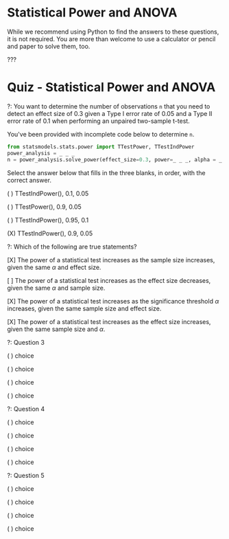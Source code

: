 # Statistical Power and ANOVA

While we recommend using Python to find the answers to these questions, it is not required. You are more than welcome to use a calculator or pencil and paper to solve them, too.

???

# Quiz - Statistical Power and ANOVA

?: You want to determine the number of observations `n` that you need to detect an effect size of 0.3 given a Type I error rate of 0.05 and a Type II error rate of 0.1 when performing an unpaired two-sample t-test. 

You've been provided with incomplete code below to determine `n`.

```python
from statsmodels.stats.power import TTestPower, TTestIndPower
power_analysis = _ _ _
n = power_analysis.solve_power(effect_size=0.3, power=_ _ _, alpha = _ _ _) 
```

Select the answer below that fills in the three blanks, in order, with the correct answer.

( ) TTestIndPower(),  0.1, 0.05 

( ) TTestPower(), 0.9, 0.05 

( ) TTestIndPower(), 0.95, 0.1 

(X) TTestIndPower(), 0.9, 0.05 

?: Which of the following are true statements?

[X] The power of a statistical test increases as the sample size increases, given the same $\alpha$ and effect size.

[ ] The power of a statistical test increases as the effect size decreases, given the same $\alpha$ and sample size.

[X] The power of a statistical test increases as the significance threshold $\alpha$ increases, given the same sample size and effect size. 

[X] The power of a statistical test increases as the effect size increases, given the same sample size and $\alpha$. 


?: Question 3

( ) choice 

( ) choice 

( ) choice 

( ) choice


?: Question 4

( ) choice 

( ) choice 

( ) choice 

( ) choice


?: Question 5

( ) choice 

( ) choice 

( ) choice 

( ) choice
